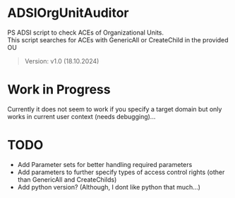 # ADSIOrgUnitAuditor
PS ADSI script to check ACEs of Organizational Units.    
This script searches for ACEs with GenericAll or CreateChild in the provided OU

> Version:    v1.0 (18.10.2024)

# Work in Progress
Currently it does not seem to work if you specify a target domain but only works in current user context (needs debugging)...

# TODO
 - Add Parameter sets for better handling required parameters
 - Add parameters to further specify types of access control rights (other than GenericAll and CreateChilds)
 - Add python version? (Although, I dont like python that much...)
 